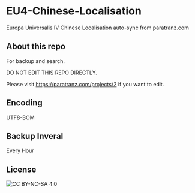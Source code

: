 # EU4-Chinese-Localisation
Europa Universalis IV Chinese Localisation auto-sync from paratranz.com

## About this repo
For backup and search. 

DO NOT EDIT THIS REPO DIRECTLY. 

Please visit https://paratranz.com/projects/2 if you want to edit.

## Encoding
UTF8-BOM

## Backup Inveral
Every Hour

## License
![CC BY-NC-SA 4.0](https://licensebuttons.net/l/by-nc-sa/4.0/88x31.png)
